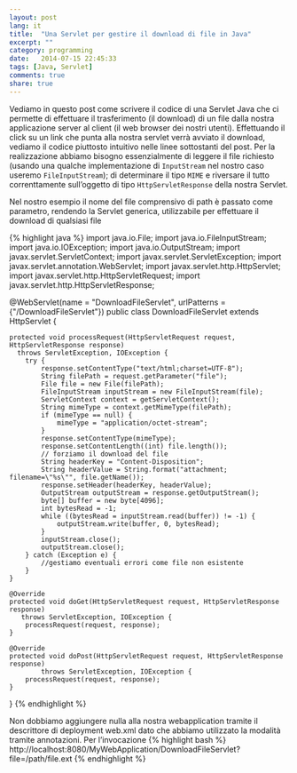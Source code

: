 ```yaml
---
layout: post
lang: it
title:  "Una Servlet per gestire il download di file in Java"
excerpt: ""
category: programming
date:   2014-07-15 22:45:33
tags: [Java, Servlet]
comments: true
share: true
---
```


Vediamo in questo post come scrivere il codice di una Servlet Java che ci permette di effettuare il trasferimento (il download) di un file dalla nostra applicazione server al client (il web browser dei nostri utenti).
Effettuando il click su un link che punta alla nostra servlet verrà avviato il download, vediamo il codice piuttosto intuitivo nelle linee sottostanti del post.
Per la realizzazione abbiamo bisogno essenzialmente di leggere il file richiesto (usando una qualche implementazione di `InputStream` nel nostro caso useremo `FileInputStream`); di determinare il tipo `MIME` e riversare il tutto correnttamente sull’oggetto di tipo `HttpServletResponse` della nostra Servlet.


Nel nostro esempio il nome del file comprensivo di path è passato come parametro, rendendo la Servlet generica, utilizzabile per effettuare il download di qualsiasi file

{% highlight java %}
import java.io.File;
import java.io.FileInputStream;
import java.io.IOException;
import java.io.OutputStream;
import javax.servlet.ServletContext;
import javax.servlet.ServletException;
import javax.servlet.annotation.WebServlet;
import javax.servlet.http.HttpServlet;
import javax.servlet.http.HttpServletRequest;
import javax.servlet.http.HttpServletResponse;

@WebServlet(name = "DownloadFileServlet", urlPatterns = {"/DownloadFileServlet"})
public class DownloadFileServlet extends HttpServlet {

    protected void processRequest(HttpServletRequest request, HttpServletResponse response) 
      throws ServletException, IOException {
        try {
            response.setContentType("text/html;charset=UTF-8");
            String filePath = request.getParameter("file");
            File file = new File(filePath);
            FileInputStream inputStream = new FileInputStream(file);
            ServletContext context = getServletContext();
            String mimeType = context.getMimeType(filePath);
            if (mimeType == null) {
                mimeType = "application/octet-stream";
            }
            response.setContentType(mimeType);
            response.setContentLength((int) file.length());
            // forziamo il download del file
            String headerKey = "Content-Disposition";
            String headerValue = String.format("attachment; filename=\"%s\"", file.getName());
            response.setHeader(headerKey, headerValue);
            OutputStream outputStream = response.getOutputStream();
            byte[] buffer = new byte[4096];
            int bytesRead = -1;
            while ((bytesRead = inputStream.read(buffer)) != -1) {
                outputStream.write(buffer, 0, bytesRead);
            }
            inputStream.close();
            outputStream.close();
        } catch (Exception e) {
            //gestiamo eventuali errori come file non esistente
        }
    }

    @Override
    protected void doGet(HttpServletRequest request, HttpServletResponse response)
       throws ServletException, IOException {
        processRequest(request, response);
    }

    @Override
    protected void doPost(HttpServletRequest request, HttpServletResponse response)
            throws ServletException, IOException {
        processRequest(request, response);
    }

}
{% endhighlight %}

Non dobbiamo aggiungere nulla alla nostra webapplication tramite il descrittore di deployment web.xml dato che abbiamo utilizzato la modalità tramite annotazioni. Per l’invocazione 
{% highlight bash %}
http://localhost:8080/MyWebApplication/DownloadFileServlet?file=/path/file.ext
{% endhighlight %}
